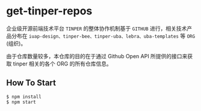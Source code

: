 # get-tinper-repos

企业级开源前端技术平台 `TINPER` 的整体协作机制基于 `GITHUB` 进行，相关技术产品分布在 `iuap-design、tinper-bee、tinper-uba、lebra、uba-templates` 等 `ORG` (组织)。

由于仓库数量较多，本仓库的目的在于通过 Github Open API 所提供的接口来获取 tinper 相关的各个 ORG 的所有仓库信息。

## How To Start

```
$ npm install
$ npm start
```

